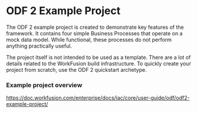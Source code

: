 # ODF 2 Example Project

The ODF 2 example project is created to demonstrate key features of the framework. It contains four simple Business Processes that operate on a mock data model. While functional, these processes do not perform anything practically useful.

The project itself is not intended to be used as a template. There are a lot of details related to the WorkFusion build infrastructure. To quickly create your project from scratch, use the ODF 2 quickstart archetype.

### Example project overview

https://doc.workfusion.com/enterprise/docs/iac/core/user-guide/odf/odf2-example-project/
